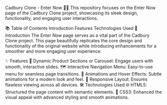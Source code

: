 Cadbury Clone - Enter Now 🚪✨
This repository focuses on the Enter Now page of the Cadbury Clone project, showcasing its sleek design, functionality, and engaging user interactions.

📚 Table of Contents
Introduction
Features
Technologies Used
📝 Introduction
The Enter Now page serves as a vital part of the Cadbury Clone project. This page beautifully replicates the core design and functionality of the original website while introducing enhancements for a smoother and more engaging user experience.

✨ Features
🎡 Dynamic Product Sections or Carousel: Engage users with smooth, interactive slides.
🗺️ Interactive Navigation Menu: Easy-to-use menu for seamless page transitions.
🎨 Animations and Hover Effects: Subtle animations for a modern look and feel.
📱 Responsive Layout: Ensures flawless viewing across all devices.
🛠️ Technologies Used
🌐 HTML5:
Structured the page content with semantic elements.
🎨 CSS3:
Enhanced the visual appeal with advanced styling and smooth animations.